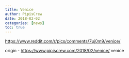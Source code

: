 ```yaml
---
title: Venice
author: PipisCrew
date: 2018-02-02
categories: [news]
toc: true
---
```


https://www.reddit.com/r/pics/comments/7uj0m9/venice/

origin - https://www.pipiscrew.com/2018/02/venice/ venice